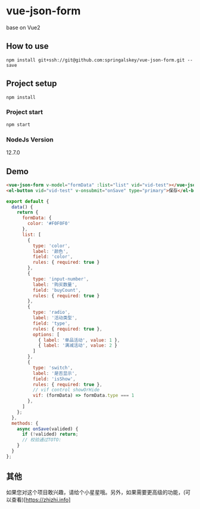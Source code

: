 # vue-json-form
base on Vue2

## How to use
`npm install git+ssh://git@github.com:springalskey/vue-json-form.git --save`

## Project setup

```
npm install
```

### Project start

```
npm start
```

### NodeJs Version

12.7.0

## Demo

```html
<vue-json-form v-model="formData" :list="list" vid="vid-test"></vue-json-form>
<el-button vid="vid-test" v-onsubmit="onSave" type="primary">保存</el-button>
```
```js
export default {
  data() {
    return {
      formData: {
        color: '#F0F0F0'
      },
      list: [
        {
          type: 'color',
          label: '颜色',
          field: 'color',
          rules: { required: true }
        },
        {
          type: 'input-number',
          label: '购买数量',
          field: 'buyCount',
          rules: { required: true }
        },
        {
          type: 'radio',
          label: '活动类型',
          field: 'type',
          rules: { required: true },
          options: [
            { label: '单品活动', value: 1 },
            { label: '满减活动', value: 2 }
          ]
        },
        {
          type: 'switch',
          label: '是否显示',
          field: 'isShow',
          rules: { required: true },
          // vif control showOrHide
          vif: (formData) => formData.type === 1
        },
      ]
    };
  },
  methods: {
    async onSave(valided) {
      if (!valided) return;
      // 校验通过TOTO:
    }
  }
};
```

## 其他
如果您对这个项目敢兴趣，请给个小星星哦。另外，如果需要更高级的功能，(可以查看)[https://zhizhi.info]